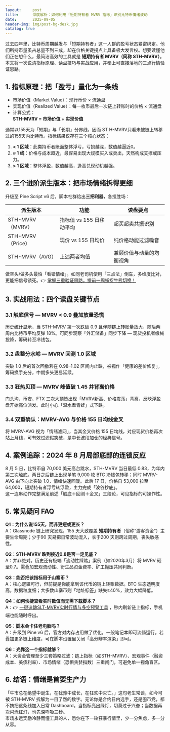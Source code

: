 ```yaml
---
layout:     post
title:      深度解析：如何利用「短期持有者 MVRV 指标」识别比特币情绪波动
date:       2025-09-05
header-img: img/post-bg-desk.jpg
catalog: true
---
```


过去四年里，比特币周期越发与「短期持有者」这一人群的盈亏状态紧密绑定。他们所持币量虽占总量不到三成，却在价格关键拐点上具备极大发言权。想要读懂他们正在想什么，最简洁高效的工具就是 **短期持有者 MVRV（简称 STH-MVRV）**。本文将一次说清指标原理、读盘技巧与实战应用，并奉上可直接落地的三点行情验证思路。

## 1. 指标原理：把「盈亏」量化为一条线

- 市场价值（Market Value）：现行币价 × 流通盘  
- 实现价值（Realized Value）：每一枚币最后一次链上转账时的价格 × 流通盘  
- 计算公式：  
  **STH-MVRV = 市场价值 ÷ 实现价值**  

通常以155天为「短期」与「长期」分界线，因而 ST H-MVRV只看未被链上转移过的155天内比特币。指标结果仅存在三个核心状态：

1. **< 1 区域**：此类持币者账面整体浮亏，亏损越深，数值越逼近0。  
2. **≈ 1 线**：价格与成本趋近，最容易出现大规模买入或卖出，天然构成支撑或压力。  
3. **> 1 区域**：整体浮盈，数值越高，逢高兑现动机越强。

## 2. 三个进阶派生版本：把市场情绪拆得更细

升级至 Pine Script v6 后，脚本社群给出**三把利器**，各擅胜场：

| 派生版本 | 功能 | 读盘要点 |
| --- | --- | --- |
| STH-MVRV（MVRV） | 指标值 vs 155 日移动平均 | 超买超卖共振识别 |
| STH-MVRV（Price） | 现价 vs 155 日均价 | 纯价格动能过滤噪音 |
| STH-MVRV（AVG） | 上述两者均值 | 兼顾价值与动量的均衡视角 |

做空头/做多头最怕「看错情绪」。如同老司机使用「三点法」倒车，多维度比对，更能把信号锁死。👉 [掌握三重验证思路，提前一周捕捉牛熊切换！](https://okxdog.com/)

## 3. 实战用法：四个读盘关键节点

### 3.1 触底信号 — MVRV < 0.9 叠加放量恐慌

历史统计显示，当 STH-MVRV 第一次跌破 0.9 且伴随链上转账量放大，随后两周内比特币平均反弹 18%。可同步观察「外汇储备」同步下降 — 现货投机者缴械投降，筹码转至冷钱包。

### 3.2 盘整分水岭 — MVRV 回测 1.0 区域

突破 1.0 后的首次回撤若在 0.98–1.02 区间内止跌，被视作「健康的差价修复」，筹码换手充分，中期多头更易延续。

### 3.3 狂热见顶 — MVRV 峰值破 1.45 并背离价格

门头沟、币安、FTX 三次大顶皆出现「MVRV新高、价格震荡」背离，反映浮盈盘开始高位派发。此时小心「温水煮青蛙」式下跌。

### 3.4 双重确认：MVRV-AVG 与价格 155 日均线金叉

将 MVRV-AVG 视为「情绪滤网」，当其金叉价格 155 日均线，对应现货价格再次站上月线，可有效过滤假突破，是中长波段加仓的经典信号。

## 4. 案例追踪：2024 年 8 月局部底部的连锁反应

8 月 5 日，比特币自 70,000 美元高台跳水，STH-MVRV 当日最低 0.83，为年内第三次触底。两日之后链上出现单笔 9,000 枚 BTC 冷钱包转移；同时 MVRV-AVG 由下向上突破 1.0，情绪快速回暖。此后 17 日，价格自 53,000 拉至 64,000，短期持有者浮亏转浮盈，主力完成「波谷抄底」。  
这一连串动作完整满足前述「触底＋回测＋金叉」三段论，可见指标的可操作性。

## 5. 常见疑问 FAQ

**Q1：为什么说155天，而非更短或更长？**  
A：Glassnode 链上研究发现，155 天大致覆盖 **短期持有者**（俗称“游客资金”）主要生命周期；少于90 天易把日常波动混入，长于200 天则跨过周期，丧失敏感性。

**Q2：STH-MVRV 跌到接近0.8是否一定见底？**  
A：并非绝对。历史还有极端「流动性踩踏」案例（如2020年3月）将 MVRV 砸至0.7。需叠加宏观流动性、衍生品资金费率、矿工抛压共同判断。

**Q3：能否把该指标用于山寨币？**  
A：核心逻辑可行，但前提是你能拿到该代币的链上转账数据。BTC 生态透明度高，数据粒度细；大多数山寨币则「地址标签」缺失≥40%，效力大幅降低。

**Q4：如何快捷查看实时数值而无需下载脚本？**  
A：👉 [一键追踪SLT-MVRV实时行情与多空预警工具](https://okxdog.com/) ，秒内刷新链上指标，手机端也能随时呼出。

**Q5：脚本会卡住老电脑吗？**  
A：升级到 Pine v6 后，官方对内存占用做了优化，一般笔记本即可流畅运行。若叠加更多链上维度，可在脚本设置里关闭「高分辨率渲染」即可。

**Q6：光靠这一个指标就够？**  
A：大资金管理至少三套策略过滤：链上指标（如STH-MVRV）、宏观事件（融资成本、美债利率）、市场情绪（恐惧贪婪指数）三重闸门，可避免单一视角盲区。

## 6. 结语：情绪是首要生产力

「牛市总在绝望中诞生，在犹豫中成长，在狂欢中灭亡。」这句老生常谈，如今可被 STH-MVRV 拆解为一目了然的数字。无论你是合约日内选手，还是囤币党，都不妨把这条线加入日常 Dashboard。当指标亮出绿灯，切莫过于兴奋；当数据再次闪烁红灯，也先深呼吸三秒。  
市场永远奖励冷静而懂工具的人，愿你在下一轮狂暴行情里，少一分焦虑，多一分从容。